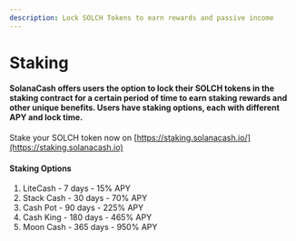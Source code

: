 ```yaml
---
description: Lock SOLCH Tokens to earn rewards and passive income
---
```


# Staking

#### SolanaCash offers users the option to lock their SOLCH tokens in the staking contract for a certain period of time to earn staking rewards and other unique benefits. Users have staking options, each with different APY and lock time.&#x20;

Stake your SOLCH token now on [https://staking.solanacash.io/](https://staking.solanacash.io)

#### Staking Options

1. LiteCash - 7 days - 15% APY
2. Stack Cash - 30 days - 70% APY
3. Cash Pot - 90 days - 225% APY
4. Cash King - 180 days - 465% APY
5. Moon Cash - 365 days - 950% APY
